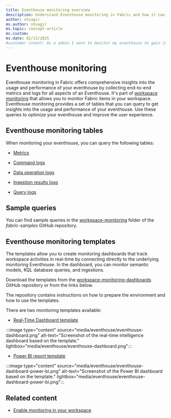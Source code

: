```yaml
---
title: Eventhouse monitoring overview
description: Understand Eventhouse monitoring in Fabric and how it can help you to gain insights into the usage and performance.
author: shsagir
ms.author: shsagir
ms.topic: concept-article
ms.custom:
ms.date: 02/13/2025
#customer intent: As a admin I want to monitor my eventhouse to gain insights into the usage and performance that I can optimize my eventhouse and improve the user experience.
---
```


# Eventhouse monitoring

Eventhouse monitoring in Fabric offers comprehensive insights into the usage and performance of your eventhouse by collecting end-to-end metrics and logs for all aspects of an Eventhouse. It's part of [workspace monitoring](../fundamentals/workspace-monitoring-overview.md) that allows you to monitor Fabric items in your workspace. Eventhouse monitoring provides a set of tables that you can query to get insights into the usage and performance of your eventhouse. Use these queries to optimize your eventhouse and improve the user experience.

## Eventhouse monitoring tables

When monitoring your eventhouse, you can query the following tables:

* [Metrics](monitor-metrics.md)

* [Command logs](monitor-logs-command.md)
* [Data operation logs](monitor-logs-data-operation.md)
* [Ingestion results logs](monitor-logs-ingestion-results.md)
* [Query logs](monitor-logs-query.md)

## Sample queries

You can find sample queries in the [workspace-monitoring](https://github.com/microsoft/fabric-samples/tree/main/workspace-monitoring) folder of the *fabric-samples* GitHub repository.

## Eventhouse monitoring templates

The templates allow you to create monitoring dashboards that track workspace activities in real-time by connecting directly to the underlying monitoring Eventhouse. In the dashboard, you can monitor semantic models, KQL database queries, and ingestions.

Download the templates from the [workspace-monitoring-dashboards](https://github.com/microsoft/fabric-toolbox/tree/main/monitoring/workspace-monitoring-dashboards) GitHub repository or from the links below. 

The repository contains instructions on how to prepare the environment and how to use the templates.

There are two monitoring templates available:

* [Real-Time Dashboard template](https://github.com/microsoft/fabric-toolbox/blob/main/monitoring/workspace-monitoring-dashboards/Fabric%20Workspace%20Monitoring%20Dashboard.json)

:::image type="content" source="media/eventhouse/eventhouse-dashboard.png" alt-text="Screenshot of the real-time intelligence dashboard based on the template." lightbox="media/eventhouse/eventhouse-dashboard.png":::

* [Power BI report template](https://github.com/microsoft/fabric-toolbox/blob/main/monitoring/workspace-monitoring-dashboards/Fabric%20Workspace%20Monitoring.pbit)

:::image type="content" source="media/eventhouse/eventhouse-dashboard-power-bi.png" alt-text="Screenshot of the Power BI dashboard based on the template." lightbox="media/eventhouse/eventhouse-dashboard-power-bi.png":::

## Related content

* [Enable monitoring in your workspace](../fundamentals/enable-workspace-monitoring.md)
